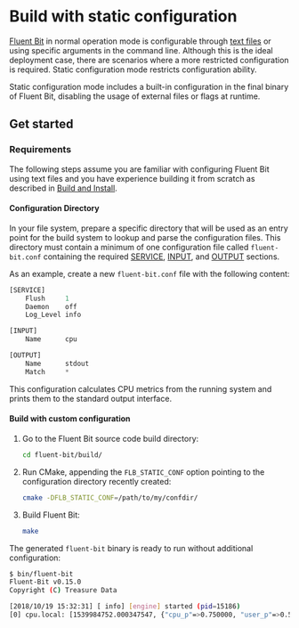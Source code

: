 # Build with static configuration

[Fluent Bit](https://fluentbit.io) in normal operation mode is configurable through
[text files](/installation/configuration/file.md)
or using specific arguments in the command line. Although this is the ideal deployment
case, there are scenarios where a more restricted configuration is required. Static
configuration mode restricts configuration ability.

Static configuration mode includes a built-in configuration in the final binary of
Fluent Bit, disabling the usage of external files or flags at runtime.

## Get started

### Requirements

The following steps assume you are familiar with configuring Fluent Bit using text
files and you have experience building it from scratch as described in
[Build and Install](build-and-install.md).

#### Configuration Directory

In your file system, prepare a specific directory that will be used as an entry
point for the build system to lookup and parse the configuration files. This
directory must contain a minimum of one configuration file called
`fluent-bit.conf` containing the required
[SERVICE](/administration/configuring-fluent-bit/yaml/service-section.md),
[INPUT](/concepts/data-pipeline/input.md), and [OUTPUT](/concepts/data-pipeline/output.md)
sections.

As an example, create a new `fluent-bit.conf` file with the following
content:

```python copy
[SERVICE]
    Flush     1
    Daemon    off
    Log_Level info

[INPUT]
    Name      cpu

[OUTPUT]
    Name      stdout
    Match     *
```

This configuration calculates CPU metrics from the running system and prints them
to the standard output interface.

#### Build with custom configuration

1. Go to the Fluent Bit source code build directory:

   ```bash copy
   cd fluent-bit/build/
   ```

1. Run CMake, appending the `FLB_STATIC_CONF` option pointing to
   the configuration directory recently created:

   ```bash copy
   cmake -DFLB_STATIC_CONF=/path/to/my/confdir/
   ```

1. Build Fluent Bit:

   ```bash copy
   make
   ```

The generated `fluent-bit` binary is ready to run without additional configuration:

```bash
$ bin/fluent-bit
Fluent-Bit v0.15.0
Copyright (C) Treasure Data

[2018/10/19 15:32:31] [ info] [engine] started (pid=15186)
[0] cpu.local: [1539984752.000347547, {"cpu_p"=>0.750000, "user_p"=>0.500000, "system_p"=>0.250000, "cpu0.p_cpu"=>1.000000, "cpu0.p_user"=>1.000000, "cpu0.p_system"=>0.000000, "cpu1.p_cpu"=>0.000000, "cpu1.p_user"=>0.000000, "cpu1.p_system"=>0.000000, "cpu2.p_cpu"=>0.000000, "cpu2.p_user"=>0.000000, "cpu2.p_system"=>0.000000, "cpu3.p_cpu"=>1.000000, "cpu3.p_user"=>1.000000, "cpu3.p_system"=>0.000000}]
```
